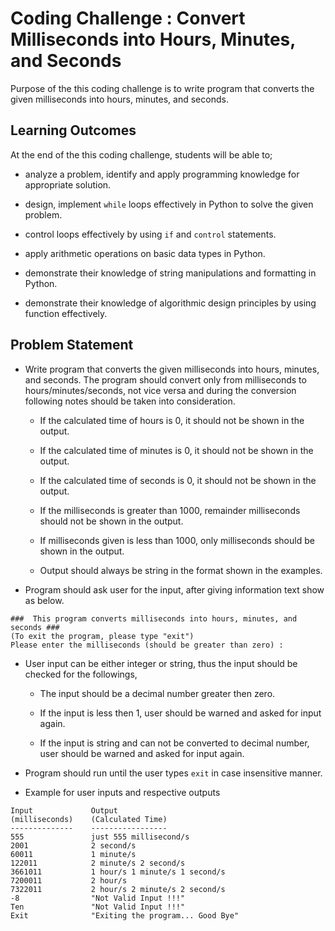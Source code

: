 # Coding Challenge : Convert Milliseconds into Hours, Minutes, and Seconds

Purpose of the this coding challenge is to write program that converts the given milliseconds into hours, minutes, and seconds.

## Learning Outcomes

At the end of the this coding challenge, students will be able to;

- analyze a problem, identify and apply programming knowledge for appropriate solution.

- design, implement `while` loops effectively in Python to solve the given problem.

- control loops effectively by using `if` and `control` statements.

- apply arithmetic operations on basic data types in Python.

- demonstrate their knowledge of string manipulations and formatting in Python.

- demonstrate their knowledge of algorithmic design principles by using function effectively.

   
## Problem Statement

- Write program that converts the given milliseconds into hours, minutes, and seconds. The program should convert only from milliseconds to hours/minutes/seconds, not vice versa and during the conversion following notes should be taken into consideration.

   - If the calculated time of hours is 0, it should not be shown in the output.

   - If the calculated time of minutes is 0, it should not be shown in the output.

   - If the calculated time of seconds is 0, it should not be shown in the output.

   - If the milliseconds is greater than 1000, remainder milliseconds should not be shown in the output.

   - If milliseconds given is less than 1000, only milliseconds should be shown in the output.

   - Output should always be string in the format shown in the examples.

- Program should ask user for the input, after giving information text show as below.

```text
###  This program converts milliseconds into hours, minutes, and seconds ###
(To exit the program, please type "exit")
Please enter the milliseconds (should be greater than zero) :  
```

- User input can be either integer or string, thus the input should be checked for the followings,

   - The input should be a decimal number greater then zero.
   
   - If the input is less then 1, user should be warned and asked for input again.

   - If the input is string and can not be converted to decimal number, user should be warned and asked for input again.

- Program should run until the user types `exit` in case insensitive manner.
   
- Example for user inputs and respective outputs

```
Input             Output
(milliseconds)    (Calculated Time) 
--------------    -----------------
555               just 555 millisecond/s
2001              2 second/s
60011             1 minute/s
122011            2 minute/s 2 second/s
3661011           1 hour/s 1 minute/s 1 second/s
7200011           2 hour/s
7322011           2 hour/s 2 minute/s 2 second/s
-8                "Not Valid Input !!!"
Ten               "Not Valid Input !!!"
Exit              "Exiting the program... Good Bye"
```